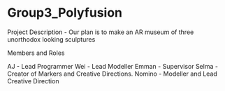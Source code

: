 # Group3_Polyfusion
 
Project Description - Our plan is to make an AR museum of three unorthodox looking sculptures

 Members and Roles

 AJ - Lead Programmer
 Wei - Lead Modeller
 Emman - Supervisor
 Selma - Creator of Markers and Creative Directions.
 Nomino - Modeller and Lead Creative Direction 

